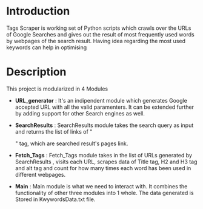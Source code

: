# Introduction

Tags Scraper is working set of Python scripts which crawls over the URLs of Google Searches and gives out the result of most frequently used words by webpages of the search result. Having idea regarding the most used keywords can help in optimising 

# Description

This project is modularized in 4 Modules

- **URL_generator** : It's an indipendent module which generates Google accepted URL with all the valid paramenters. It can be extended further by adding support for other Search engines as well.

- **SearchResults** : SearchResults module takes the search query as input and returns the list of links  of "<div>" tag, which are  searched result's pages link.

- **Fetch_Tags** : Fetch_Tags module takes in the list of URLs generated by SearchResults , visits each URL, scrapes data of Title tag, H2 and H3 tag and alt tag and count for how many times each word has been used in different webpages.

- **Main** : Main module is what we need to interact with. It combines the functionality of other three modules into 1 whole. The data generated is Stored in KwywordsData.txt file.
